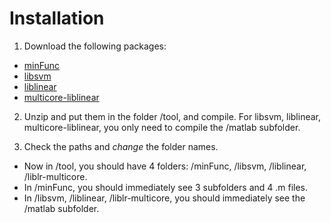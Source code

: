 # Installation
1. Download the following packages:
* [minFunc](https://www.cs.ubc.ca/~schmidtm/Software/minFunc.html)
* [libsvm](https://www.csie.ntu.edu.tw/~cjlin/libsvm/)
* [liblinear](https://www.csie.ntu.edu.tw/~cjlin/liblinear/)
* [multicore-liblinear](https://www.csie.ntu.edu.tw/~cjlin/libsvmtools/multicore-liblinear/)

2. Unzip and put them in the folder /tool, and compile. For libsvm, liblinear, multicore-liblinear, you only need to compile the /matlab subfolder.

3. Check the paths and *change* the folder names.
* Now in /tool, you should have 4 folders: /minFunc, /libsvm, /liblinear, /liblr-multicore. 
* In /minFunc, you should immediately see 3 subfolders and 4 .m files.
* In /libsvm, /liblinear, /liblr-multicore, you should immediately see the /matlab subfolder.
